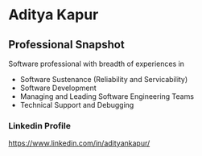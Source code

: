 # Aditya Kapur

## Professional Snapshot
Software professional with breadth of experiences in 
- Software Sustenance (Reliability and Servicability) 
- Software Development
- Managing and Leading Software Engineering Teams
- Technical Support and Debugging

### Linkedin Profile 
https://www.linkedin.com/in/adityankapur/





<!--
**adityaka/adityaka** is a ✨ _special_ ✨ repository because its `README.md` (this file) appears on your GitHub profile.

Here are some ideas to get you started:

- 🔭 I’m currently working on ...
- 🌱 I’m currently learning ...
- 👯 I’m looking to collaborate on ...
- 🤔 I’m looking for help with ...
- 💬 Ask me about ...
- 📫 How to reach me: ...
- 😄 Pronouns: ...
- ⚡ Fun fact: ...
-->
